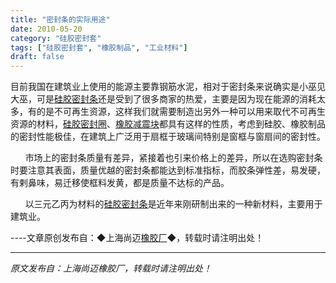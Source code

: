 ```yaml
---
title: "密封条的实际用途"
date: 2010-05-20
category: "硅胶密封套"
tags: ["硅胶密封套", "橡胶制品", "工业材料"]
draft: false
---
```


目前我国在建筑业上使用的能源主要靠钢筋水泥，相对于密封条来说确实是小巫见大巫，可是[硅胶密封条](http://www.smpolymer.com/guijiaomifengtiao/)还是受到了很多商家的热爱，主要是因为现在能源的消耗太多，有的是不可再生资源，这样我们就需要制造出另外一种可以用来取代不可再生资源的材料，[硅胶密封圈](http://www.smpolymer.com/)、[橡胶减震块](http://www.smpolymer.com/)都具有这样的性质，考虑到硅胶、橡胶制品的密封性能极佳，在建筑上广泛用于扇框于玻璃间特别是窗框与窗扇间的密封性。

      市场上的密封条质量有差异，紧接着也引来价格上的差异，所以在选购密封条时要注意其表面，质量优越的密封条都能达到标准指标，而胶条弹性差，易发硬，有剌鼻味，易迁移使框料发黄，都是质量不达标的产品。

      以三元乙丙为材料的[硅胶密封条](http://www.smpolymer.com/guijiaomifengtiao/)是近年来刚研制出来的一种新材料，主要用于建筑业。

----文章原创发布自：◆上海尚迈[橡胶厂](http://www.smpolymer.com/)◆，转载时请注明出处！

---

*原文发布自：上海尚迈橡胶厂，转载时请注明出处！*
